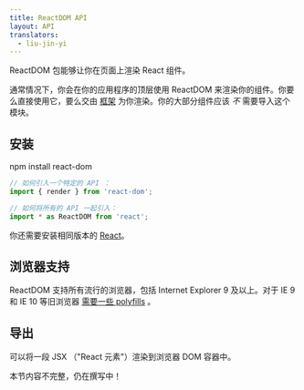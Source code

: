 ```yaml
---
title: ReactDOM API
layout: API
translators:
  - liu-jin-yi
---
```


<Intro>

ReactDOM 包能够让你在页面上渲染 React 组件。

</Intro>

通常情况下，你会在你的应用程序的顶层使用 ReactDOM 来渲染你的组件。你要么直接使用它，要么交由 [框架](/learn/start-a-new-react-project#building-with-react-and-a-framework) 为你渲染。你的大部分组件应该 *不* 需要导入这个模块。

## 安装

<PackageImport>

<TerminalBlock>

npm install react-dom

</TerminalBlock>

```js
// 如何引入一个特定的 API ：
import { render } from 'react-dom';

// 如何将所有的 API 一起引入：
import * as ReactDOM from 'react';
```

</PackageImport>

你还需要安装相同版本的 [React](/api/)。

## 浏览器支持

ReactDOM 支持所有流行的浏览器，包括 Internet Explorer 9 及以上。对于 IE 9 和 IE 10 等旧浏览器 [需要一些 polyfills](http://todo%20link%20to%20js%20environment%20requirements/) 。

## 导出

<YouWillLearnCard title="render" path="/reference/render">

可以将一段 JSX （"React 元素"）渲染到浏览器 DOM 容器中。

</YouWillLearnCard>

本节内容不完整，仍在撰写中！
